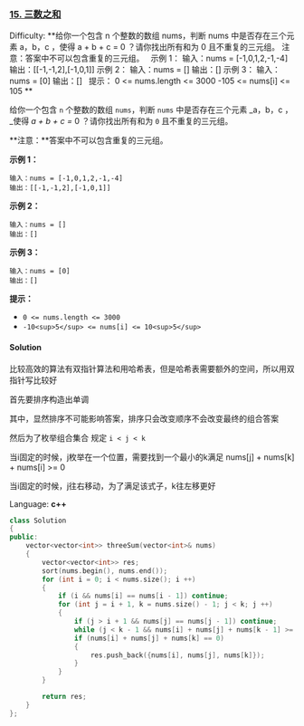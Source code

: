 ### [15\. 三数之和](https://leetcode-cn.com/problems/3sum/)

Difficulty: **给你一个包含 n 个整数的数组 nums，判断 nums 中是否存在三个元素 a，b，c ，使得 a + b + c = 0 ？请你找出所有和为 0 且不重复的三元组。 注意：答案中不可以包含重复的三元组。   示例 1： 输入：nums = [-1,0,1,2,-1,-4] 输出：[[-1,-1,2],[-1,0,1]] 示例 2： 输入：nums = [] 输出：[] 示例 3： 输入：nums = [0] 输出：[]   提示： 0 <= nums.length <= 3000 -105 <= nums[i] <= 105 **


给你一个包含 `n` 个整数的数组 `nums`，判断 `nums` 中是否存在三个元素 _a，b，c ，_使得 _a + b + c =_ 0 ？请你找出所有和为 `0` 且不重复的三元组。

**注意：**答案中不可以包含重复的三元组。

**示例 1：**

```
输入：nums = [-1,0,1,2,-1,-4]
输出：[[-1,-1,2],[-1,0,1]]
```

**示例 2：**

```
输入：nums = []
输出：[]
```

**示例 3：**

```
输入：nums = [0]
输出：[]
```

**提示：**

*   `0 <= nums.length <= 3000`
*   `-10<sup>5</sup> <= nums[i] <= 10<sup>5</sup>`


#### Solution

比较高效的算法有双指针算法和用哈希表，但是哈希表需要额外的空间，所以用双指针写比较好

首先要排序构造出单调

其中，显然排序不可能影响答案，排序只会改变顺序不会改变最终的组合答案

然后为了枚举组合集合
规定 `i < j < k`

当i固定的时候，j枚举在一个位置，需要找到一个最小的k满足
nums[j] + nums[k] + nums[i] >= 0

当i固定的时候，j往右移动，为了满足该式子，k往左移更好

Language: **c++**

```c++
class Solution
{
public:
    vector<vector<int>> threeSum(vector<int>& nums)
    {
        vector<vector<int>> res;
        sort(nums.begin(), nums.end());
        for (int i = 0; i < nums.size(); i ++)
        {
            if (i && nums[i] == nums[i - 1]) continue;
            for (int j = i + 1, k = nums.size() - 1; j < k; j ++)
            {
                if (j > i + 1 && nums[j] == nums[j - 1]) continue;
                while (j < k - 1 && nums[i] + nums[j] + nums[k - 1] >= 0) k --;
                if (nums[i] + nums[j] + nums[k] == 0)
                {
                    res.push_back({nums[i], nums[j], nums[k]});
                }
            }
        }

        return res;
    }
};
```
